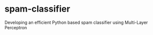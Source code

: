 # spam-classifier
Developing an efficient Python based spam classifier using Multi-Layer Perceptron
